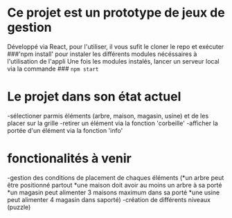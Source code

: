 # Ce projet est un prototype de jeux de gestion

Développé via React, pour l'utiliser, il vous sufit le cloner le repo et exécuter ###'npm install' pour instaler les différents modules nécéssaires à l'utilisation de l'appli
Une fois les modules instalés, lancer un serveur local via la commande ### `npm start`

# Le projet dans son état actuel

-sélectioner parmis éléments (arbre, maison, magasin, usine) et de les placer sur la grille
-retirer un élément via la fonction 'corbeille'
-afficher la portée d'un élément via la fonction 'info'

# fonctionalités à venir

-gestion des conditions de placement de chaques éléments 
(*un arbre peut être positionné partout
*une maison doit avoir au moins un arbre à sa porté
*un magasin peut alimenter 3 maisons maximum dans sa porté
*une usine peut alimenter 4 magasin dans saporté)
-création de différents niveaux (puzzle)
